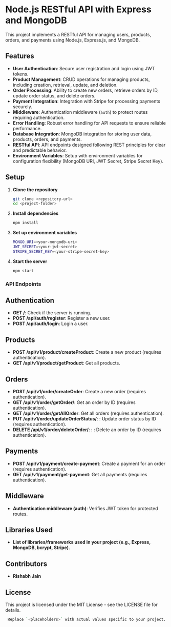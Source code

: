 # Node.js RESTful API with Express and MongoDB

This project implements a RESTful API for managing users, products, orders, and payments using Node.js, Express.js, and MongoDB.

## Features

- **User Authentication**: Secure user registration and login using JWT tokens.
- **Product Management**: CRUD operations for managing products, including creation, retrieval, update, and deletion.
- **Order Processing**: Ability to create new orders, retrieve orders by ID, update order status, and delete orders.
- **Payment Integration**: Integration with Stripe for processing payments securely.
- **Middleware**: Authentication middleware (`auth`) to protect routes requiring authentication.
- **Error Handling**: Robust error handling for API requests to ensure reliable performance.
- **Database Integration**: MongoDB integration for storing user data, products, orders, and payments.
- **RESTful API**: API endpoints designed following REST principles for clear and predictable behavior.
- **Environment Variables**: Setup with environment variables for configuration flexibility (MongoDB URI, JWT Secret, Stripe Secret Key).


## Setup

1. **Clone the repository**

   ```bash
   git clone <repository-url>
   cd <project-folder>
   
2. **Install dependencies**
   
     ```bash
   npm install

3. **Set up environment variables**
   
     ```bash
   MONGO_URI=<your-mongodb-uri>
    JWT_SECRET=<your-jwt-secret>
    STRIPE_SECRET_KEY=<your-stripe-secret-key>
     
4. **Start the server**

     ```bash
   npm start

### API Endpoints

## Authentication

- **GET /**: Check if the server is running.
- **POST /api/auth/register**: Register a new user.
- **POST /api/auth/login**: Login a user.
 
 ## Products
 
- **POST /api/v1/product/createProduct**: Create a new product (requires authentication).
- **GET /api/v1/product/getProduct**:  Get all products.

## Orders

- **POST /api/v1/order/createOrder**: Create a new order (requires authentication).
- **GET /api/v1/order/getOrder/**: Get an order by ID (requires authentication).
- **GET /api/v1/order/getAllOrder**: Get all orders (requires authentication).
- **PUT /api/v1/order/updateOrderStatus/**: : Update order status by ID (requires authentication).
- **DELETE /api/v1/order/deleteOrder/**: : : Delete an order by ID (requires authentication).
  
## Payments

- **POST /api/v1/payment/create-payment**: Create a payment for an order (requires authentication).
- **GET /api/v1/payment/get-payment**: Get all payments (requires authentication).

## Middleware
 
- **Authentication middleware (auth)**: Verifies JWT token for protected routes.

## Libraries Used

- **List of libraries/frameworks used in your project (e.g., Express, MongoDB, bcrypt, Stripe)**.

## Contributors

- **Rishabh Jain**

## License

This project is licensed under the MIT License - see the LICENSE file for details.
   ```bash
    Replace `<placeholders>` with actual values specific to your project. This template includes sections for features, setup instructions, API endpoints, middleware, libraries used, contributors, and licensing information. Adjust it further based on your specific project details and requirements.

